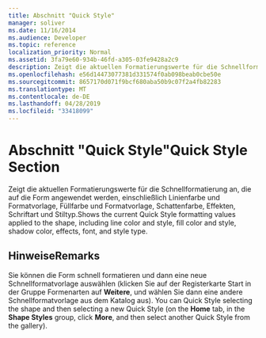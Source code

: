 ```yaml
---
title: Abschnitt "Quick Style"
manager: soliver
ms.date: 11/16/2014
ms.audience: Developer
ms.topic: reference
localization_priority: Normal
ms.assetid: 3fa79e60-934b-46fd-a305-03fe9428a2c9
description: Zeigt die aktuellen Formatierungswerte für die Schnellformatierung an, die auf die Form angewendet werden, einschließlich Linienfarbe und Formatvorlage, Füllfarbe und Formatvorlage, Schattenfarbe, Effekten, Schriftart und Stiltyp.
ms.openlocfilehash: e56d14473077381d331574f0ab098beab0cbe50e
ms.sourcegitcommit: 8657170d071f9bcf680aba50b9c07f2a4fb82283
ms.translationtype: MT
ms.contentlocale: de-DE
ms.lasthandoff: 04/28/2019
ms.locfileid: "33418099"
---
```

# <a name="quick-style-section"></a><span data-ttu-id="41255-103">Abschnitt "Quick Style"</span><span class="sxs-lookup"><span data-stu-id="41255-103">Quick Style Section</span></span>

<span data-ttu-id="41255-104">Zeigt die aktuellen Formatierungswerte für die Schnellformatierung an, die auf die Form angewendet werden, einschließlich Linienfarbe und Formatvorlage, Füllfarbe und Formatvorlage, Schattenfarbe, Effekten, Schriftart und Stiltyp.</span><span class="sxs-lookup"><span data-stu-id="41255-104">Shows the current Quick Style formatting values applied to the shape, including line color and style, fill color and style, shadow color, effects, font, and style type.</span></span> 
  
## <a name="remarks"></a><span data-ttu-id="41255-105">Hinweise</span><span class="sxs-lookup"><span data-stu-id="41255-105">Remarks</span></span>

<span data-ttu-id="41255-106">Sie können die Form schnell formatieren und dann eine  neue Schnellformatvorlage auswählen (klicken Sie auf der Registerkarte Start in der Gruppe Formenarten auf **Weitere**, und wählen Sie dann eine andere Schnellformatvorlage aus dem Katalog aus). </span><span class="sxs-lookup"><span data-stu-id="41255-106">You can Quick Style selecting the shape and then selecting a new Quick Style (on the **Home** tab, in the **Shape Styles** group, click **More**, and then select another Quick Style from the gallery).</span></span>
  

